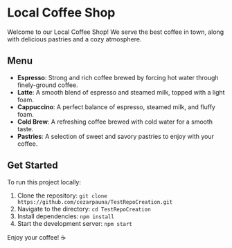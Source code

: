 # Local Coffee Shop

Welcome to our Local Coffee Shop! We serve the best coffee in town, along with delicious pastries and a cozy atmosphere.

## Menu
- **Espresso**: Strong and rich coffee brewed by forcing hot water through finely-ground coffee.
- **Latte**: A smooth blend of espresso and steamed milk, topped with a light foam.
- **Cappuccino**: A perfect balance of espresso, steamed milk, and fluffy foam.
- **Cold Brew**: A refreshing coffee brewed with cold water for a smooth taste.
- **Pastries**: A selection of sweet and savory pastries to enjoy with your coffee.

## Get Started
To run this project locally:
1. Clone the repository: `git clone https://github.com/cezarpauna/TestRepoCreation.git`
2. Navigate to the directory: `cd TestRepoCreation`
3. Install dependencies: `npm install`
4. Start the development server: `npm start`

Enjoy your coffee! ☕